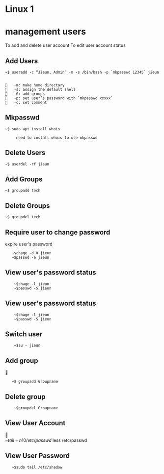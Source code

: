 
# Linux 1
# management users
To add and delete user account
To edit user account status

Add Users
-------------


    ~$ useradd -c “Jieun, Admin” -m -s /bin/bash -p `mkpasswd 12345` jieun

 
    	-m: make home directory
    	-s: assign the default shell
    	-G: add groups
    	-p: set user’s password with `mkpasswd xxxxx`
    	-c: set comment 

Mkpasswd 
--------------
        
    ~$ sudo apt install whois

         need to install whois to use mkpasswd

Delete Users
-----------------


    ~$ userdel -rf jieun
    
    

Add Groups
---------------

    ~$ groupadd tech
    


Delete Groups
---------------

    ~$ groupdel tech
    
    
Require user to change password 
----------------------------------
 expire user's password

    
       ~$chage -d 0 jieun
       ~$passwd -e jieun       
        
View user's password status 
----------------------------

        ~$chage -l jieun
        ~$passwd -S jieun
        
        
View user's password status 
----------------------------

        ~$chage -l jieun
        ~$passwd -S jieun
    
    
Switch user
---------------------

        ~$su - jieun


Add group
--------------
	    

       ~$ groupadd Groupname


Delete group
------------------------
    
        ~$groupdel Groupname

View User Account
------------------------
	
         ~$tail -n10 /etc/passwd
         ~$less /etc/passwd
     
View User Password
----------------------
    
       ~$sudo tail /etc/shadow
       
     
     
